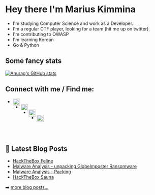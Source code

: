 # Hey there I'm Marius Kimmina

- I'm studying Computer Science and work as a Developer.
- I'm a regular CTF player, looking for a team (hit me up on twitter).
- I'm contributing to OWASP
- I'm learning Korean
- Go & Python

## Some fancy stats

[![Anurag's GitHub stats](https://github-readme-stats.vercel.app/api?username=Mindslave)](https://github.com/anuraghazra/github-readme-stats)


## Connect with me / Find me:

- [<img align="left" alt="Mindslave | Twitter" width="22px" src="https://www.lter-europe.net/document-archive/image-gallery/albums/logos/TwitterLogo_55acee.png/image" />][twitter]
- [<img align="left" alt="Mindslave | Twitter" width="22px" src="https://d29fhpw069ctt2.cloudfront.net/icon/image/38764/preview.svg" />][linkedin]
- [<img align="left" alt="Mindslave | HackTheBox" width="22px" src="https://silofy.gallerycdn.vsassets.io/extensions/silofy/hackthebox/0.2.8/1586357939010/Microsoft.VisualStudio.Services.Icons.Default" />][hackthebox]
- [<img align="left" alt="Mindslave | StackOverFlow" width="22px" src="https://upload.wikimedia.org/wikipedia/commons/thumb/e/ef/Stack_Overflow_icon.svg/768px-Stack_Overflow_icon.svg.png" />][stackoverflow]
<br />
<br />


## 📕 Latest Blog Posts

- [HackTheBox Feline](https://blog.mksec.eu/HackTheBox_Feline/)
- [Malware Analysis - unpacking GlobeImposter Ransomware](https://blog.mksec.eu/mwa_globeImposter/)
- [Malware Analysis - Packing](https://blog.mksec.eu/mwa_packing/)
- [HackTheBox Sauna](https://blog.mksec.eu/HackTheBox_Sauna/)



➡️ [more blog posts...](https://blog.mksec.eu)






[twitter]: https://twitter.com/Mindslave4
[linkedin]: https://linkedin.com/in/marius-kimmina-33a328201
[website]: https://blog.mksec.eu/
[hackthebox]: https://app.hackthebox.eu/profile/36525
[stackoverflow]: https://stackoverflow.com/users/13693791/mindslave?tab=profile
